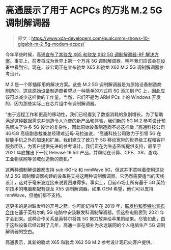 # 高通展示了用于 ACPCs 的万兆 M.2 5G 调制解调器

> 原文：<https://www.xda-developers.com/qualcomm-shows-10-gigabit-m-2-5g-modem-acpcs/>

今年早些时候，高通[宣布了其骁龙 X65 和骁龙 X62 5G 调制解调器-RF 解决方案](https://www.xda-developers.com/qualcomm-unveils-snapdragon-x65-x62-5g-modem-products/)。事实上，前者将成为世界上第一个万兆 5G 调制解调器。明年我们应该会在设备中看到它。现在，该公司正在宣布骁龙 X65 和骁龙 X62 M.2 5G 调制解调器参考设计。

M.2 是一个即插即用的解决方案。这些 M.2 5G 调制解调器是为原始设备制造商制造的，这些原始设备制造商希望以一种简单的方式将 5G 添加到 PC 上，因此应该可以减少这样做的工作量。当然，它们不是为 ARM PCs 上的 Windows 开发的，因为那些实际上在芯片组中有调制解调器。

“由于远程工作和更高的移动性，我们已经看到了数据消耗的急剧增长。为了帮助满足这种数据需求并创造令人兴奋的新产品和体验，我们新的 5G M.2 参考设计预先解决了许多 5G 设计的复杂性，因此原始设备制造商不必这样做，”高通科技公司 4G/5G 高级副总裁兼总经理难近母·马拉迪说，“高通科技公司致力于引领 5G 在智能手机之外的加速和扩展。我们建立了致力于 5G 移动宽带的世界级工程和客户服务团队，为客户提供先进的参考设计。我们正在为生态系统提供支持，最早于 2021 年底推出下一代 Release 16 5G 产品，并帮助在计算、CPE、XR、游戏、工业物联网等领域创造新的商机。”

这两种调制解调器都支持 sub-6GHz 和 mmWave 5G，但这并不意味着使用这些 M.2 5G 调制解调器构建的设备将支持这两种调制解调器。它仍然需要适当的天线设计，这对于毫米波连接来说要困难得多。事实上，目前市场上所有基于 5G 英特尔技术的电脑都配有骁龙 X55 调制解调器。如果 OEM 希望，他们可以支持 mmWave，但他们都不支持。

这更多的是对联发科的开弓之箭。你可能记得早在 2019 年，[联发科和英特尔宣布合作](https://newsroom.intel.com/news/intel-mediatek-partner-deliver-5g-pc/)在基于英特尔的 5G 电脑中安装联发科调制解调器，但这些电脑要到 2021 年才会到来。这种合作关系是英特尔将其 5G 努力放弃给苹果的结果。尽管如此，由于这些设备已经过时了几年，高通一直在填补为永远联网的个人电脑生产 5G 调制解调器的空白。

高通表示，其新的骁龙 X65 和骁龙 X62 5G M.2 参考设计现已向客户提供。